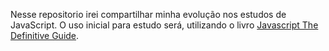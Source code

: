 ﻿Nesse repositorio irei compartilhar minha evolução nos estudos de JavaScript.
O uso inicial para estudo será, utilizando o livro [Javascript The Definitive Guide](https://github.com/camoverride/lit/blob/master/Javascript-The-Definitive-Guide.pdf).
